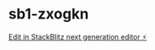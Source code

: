 # sb1-zxogkn

[Edit in StackBlitz next generation editor ⚡️](https://stackblitz.com/~/github.com/subbu9133/sb1-zxogkn)